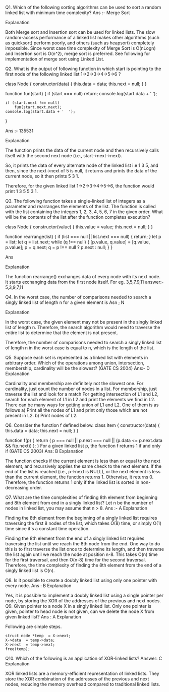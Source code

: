 Q1. Which of the following sorting algorithms can be used to sort a random linked list with minimum time complexity?
Ans :- Merge Sort

Explanation

Both Merge sort and Insertion sort can be used for linked lists. The slow random-access performance of a linked list makes other algorithms (such as quicksort) perform poorly, and others (such as heapsort) completely impossible. Since worst case time complexity of Merge Sort is O(nLogn) and Insertion sort is O(n^2), merge sort is preferred. See following for implementation of merge sort using Linked List.

Q2. What is the output of following function in which start is pointing to the first node of the following linked list 1->2->3->4->5->6 ?

class Node {
    constructor(data) {
        this.data = data;
        this.next = null;
    }
}

function fun(start) {
    if (start === null)
        return;
    console.log(start.data + '  ');
    
    if (start.next !== null)
        fun(start.next.next);
    console.log(start.data + '  ');
}

Ans :- 135531

Explanation

The function prints the data of the current node and then recursively calls itself with the second next node (i.e., start->next->next).

So, it prints the data of every alternate node of the linked list i.e 1 3 5, and then, since the next->next of 5 is null, it returns and prints the data of the current node, so it then prints 5 3 1.

Therefore, for the given linked list 1->2->3->4->5->6, the function would print 1 3 5 5 3 1.


Q3. The following  function takes a single-linked list of integers as a parameter and rearranges the elements of the list. The function is called with the list containing the integers 1, 2, 3, 4, 5, 6, 7 in the given order. What will be the contents of the list after the function completes execution? 


class Node {
    constructor(value) {
        this.value = value;
        this.next = null;
    }
}

function rearrange(list) {
    if (list === null || list.next === null) {
        return;
    }
    let p = list;
    let q = list.next;
    while (q !== null) {
        [p.value, q.value] = [q.value, p.value];
        p = q.next;
        q = p !== null ? p.next : null;
    }
}

Ans

Explanation

The function rearrange() exchanges data of every node with its next node. It starts exchanging data from the first node itself.
For eg. 3,5,7,9,11
answer:- 5,3,9,7,11

Q4. In the worst case, the number of comparisons needed to search a singly linked list of length n for a given element is
Asn ; N

Explanation

In the worst case, the given element may not be present in the singly linked list of length n. Therefore, the search algorithm would need to traverse the entire list to determine that the element is not present.

Therefore, the number of comparisons needed to search a singly linked list of length n in the worst case is equal to n, which is the length of the list.

Q5. Suppose each set is represented as a linked list with elements in arbitrary order. Which of the operations among union, intersection, membership, cardinality will be the slowest? (GATE CS 2004)
Ans:- D
Explanation

Cardinality and membership are definitely not the slowest one. For cardinality, just count the number of nodes in a list. For membership, just traverse the list and look for a match
For getting intersection of L1 and L2, search for each element of L1 in L2 and print the elements we find in L2. 
There can be many ways for getting union of L1 and L2. One of them is as follows 
a) Print all the nodes of L1 and print only those which are not present in L2. 
b) Print nodes of L2.

Q6. Consider the function f defined below. 
class Item {
    constructor(data) {
        this.data = data;
        this.next = null;
    }
}

function f(p) {
    return (
        p === null || 
        p.next === null || 
        (p.data <= p.next.data && f(p.next))
    );
}
For a given linked list p, the function f returns 1 if and only if (GATE CS 2003)
Ans: B
Explanation

The function checks if the current element is less than or equal to the next element, and recursively applies the same check to the next element. If the end of the list is reached (i.e., p->next is NULL), or the next element is less than the current element, the function returns 1. Otherwise, it returns 0. Therefore, the function returns 1 only if the linked list is sorted in non-decreasing order.

Q7. What are the time complexities of finding 8th element from beginning and 8th element from end in a singly linked list? Let n be the number of nodes in linked list, you may assume that n > 8.
Ans :- A
Explanation

Finding the 8th element from the beginning of a singly linked list requires traversing the first 8 nodes of the list, which takes O(8) time, or simply O(1) time since it's a constant time operation.

Finding the 8th element from the end of a singly linked list requires traversing the list until we reach the 8th node from the end. One way to do this is to first traverse the list once to determine its length, and then traverse the list again until we reach the node at position n-8. This takes O(n) time for the first traversal, and then O(n-8) time for the second traversal. Therefore, the time complexity of finding the 8th element from the end of a singly linked list is O(n).

Q8. Is it possible to create a doubly linked list using only one pointer with every node.
Ans : B
Explanation

Yes, it is possible to implement a doubly linked list using a single pointer per node, by storing the XOR of the addresses of the previous and next nodes.
Q9. Given pointer to a node X in a singly linked list. Only one pointer is given, pointer to head node is not given, can we delete the node X from given linked list?
Ans : A
Explanation

Following are simple steps.

    struct node *temp  = X->next;
    X->data  = temp->data;
    X->next  = temp->next;
    free(temp); 

Q10. Which of the following is an application of XOR-linked lists?
Answer:  C
Explanation

XOR linked lists are a memory-efficient representation of linked lists. They store the XOR combination of the addresses of the previous and next nodes, reducing the memory overhead compared to traditional linked lists.
